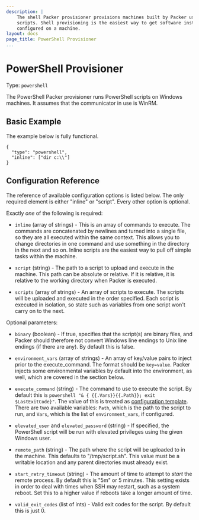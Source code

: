 ```yaml
---
description: |
    The shell Packer provisioner provisions machines built by Packer using shell
    scripts. Shell provisioning is the easiest way to get software installed and
    configured on a machine.
layout: docs
page_title: PowerShell Provisioner
...
```


# PowerShell Provisioner

Type: `powershell`

The PowerShell Packer provisioner runs PowerShell scripts on Windows machines.
It assumes that the communicator in use is WinRM.

## Basic Example

The example below is fully functional.

``` {.javascript}
{
  "type": "powershell",
  "inline": ["dir c:\\"]
}
```

## Configuration Reference

The reference of available configuration options is listed below. The only
required element is either "inline" or "script". Every other option is optional.

Exactly *one* of the following is required:

-   `inline` (array of strings) - This is an array of commands to execute. The
    commands are concatenated by newlines and turned into a single file, so they
    are all executed within the same context. This allows you to change
    directories in one command and use something in the directory in the next
    and so on. Inline scripts are the easiest way to pull off simple tasks
    within the machine.

-   `script` (string) - The path to a script to upload and execute in
    the machine. This path can be absolute or relative. If it is relative, it is
    relative to the working directory when Packer is executed.

-   `scripts` (array of strings) - An array of scripts to execute. The scripts
    will be uploaded and executed in the order specified. Each script is
    executed in isolation, so state such as variables from one script won't
    carry on to the next.

Optional parameters:

-   `binary` (boolean) - If true, specifies that the script(s) are binary files,
    and Packer should therefore not convert Windows line endings to Unix line
    endings (if there are any). By default this is false.

-   `environment_vars` (array of strings) - An array of key/value pairs to
    inject prior to the execute\_command. The format should be `key=value`.
    Packer injects some environmental variables by default into the environment,
    as well, which are covered in the section below.

-   `execute_command` (string) - The command to use to execute the script. By
    default this is `powershell "& { {{.Vars}}{{.Path}}; exit $LastExitCode}"`.
    The value of this is treated as [configuration
    template](/docs/templates/configuration-templates.html). There are two
    available variables: `Path`, which is the path to the script to run, and
    `Vars`, which is the list of `environment_vars`, if configured.

-   `elevated_user` and `elevated_password` (string) - If specified, the
    PowerShell script will be run with elevated privileges using the given
    Windows user.

-   `remote_path` (string) - The path where the script will be uploaded to in
    the machine. This defaults to "/tmp/script.sh". This value must be a
    writable location and any parent directories must already exist.

-   `start_retry_timeout` (string) - The amount of time to attempt to *start*
    the remote process. By default this is "5m" or 5 minutes. This setting
    exists in order to deal with times when SSH may restart, such as a
    system reboot. Set this to a higher value if reboots take a longer amount
    of time.

-   `valid_exit_codes` (list of ints) - Valid exit codes for the script. By
    default this is just 0.
